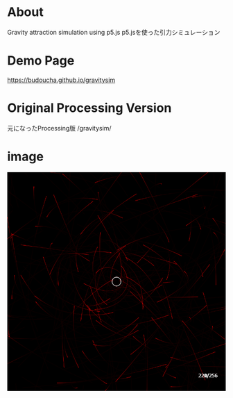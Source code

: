 # About
Gravity attraction simulation using p5.js 
p5.jsを使った引力シミュレーション

# Demo Page
https://budoucha.github.io/gravitysim

# Original Processing Version
元になったProcessing版
/gravitysim/

# image
![](./image.png)
